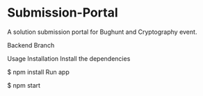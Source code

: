 # Submission-Portal
A solution submission portal for Bughunt and Cryptography event.

Backend Branch

Usage
Installation
Install the dependencies

$ npm install
Run app

$ npm start